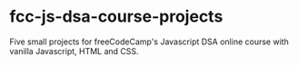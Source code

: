 # fcc-js-dsa-course-projects
Five small projects for freeCodeCamp's Javascript DSA online course with vanilla Javascript, HTML and CSS. 
